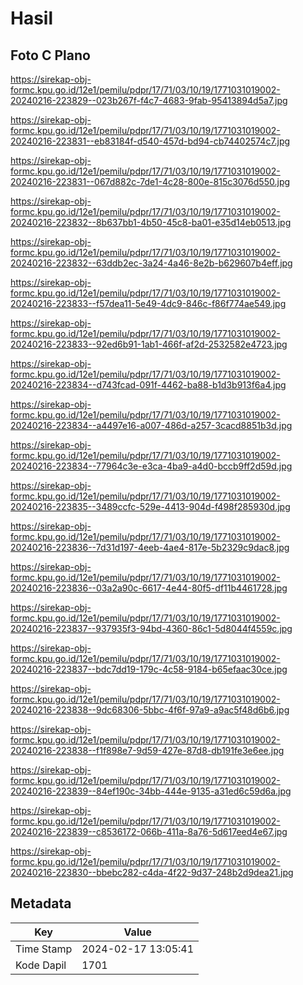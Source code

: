 # Hasil

## Foto C Plano

https://sirekap-obj-formc.kpu.go.id/12e1/pemilu/pdpr/17/71/03/10/19/1771031019002-20240216-223829--023b267f-f4c7-4683-9fab-95413894d5a7.jpg

https://sirekap-obj-formc.kpu.go.id/12e1/pemilu/pdpr/17/71/03/10/19/1771031019002-20240216-223831--eb83184f-d540-457d-bd94-cb74402574c7.jpg

https://sirekap-obj-formc.kpu.go.id/12e1/pemilu/pdpr/17/71/03/10/19/1771031019002-20240216-223831--067d882c-7de1-4c28-800e-815c3076d550.jpg

https://sirekap-obj-formc.kpu.go.id/12e1/pemilu/pdpr/17/71/03/10/19/1771031019002-20240216-223832--8b637bb1-4b50-45c8-ba01-e35d14eb0513.jpg

https://sirekap-obj-formc.kpu.go.id/12e1/pemilu/pdpr/17/71/03/10/19/1771031019002-20240216-223832--63ddb2ec-3a24-4a46-8e2b-b629607b4eff.jpg

https://sirekap-obj-formc.kpu.go.id/12e1/pemilu/pdpr/17/71/03/10/19/1771031019002-20240216-223833--f57dea11-5e49-4dc9-846c-f86f774ae549.jpg

https://sirekap-obj-formc.kpu.go.id/12e1/pemilu/pdpr/17/71/03/10/19/1771031019002-20240216-223833--92ed6b91-1ab1-466f-af2d-2532582e4723.jpg

https://sirekap-obj-formc.kpu.go.id/12e1/pemilu/pdpr/17/71/03/10/19/1771031019002-20240216-223834--d743fcad-091f-4462-ba88-b1d3b913f6a4.jpg

https://sirekap-obj-formc.kpu.go.id/12e1/pemilu/pdpr/17/71/03/10/19/1771031019002-20240216-223834--a4497e16-a007-486d-a257-3cacd8851b3d.jpg

https://sirekap-obj-formc.kpu.go.id/12e1/pemilu/pdpr/17/71/03/10/19/1771031019002-20240216-223834--77964c3e-e3ca-4ba9-a4d0-bccb9ff2d59d.jpg

https://sirekap-obj-formc.kpu.go.id/12e1/pemilu/pdpr/17/71/03/10/19/1771031019002-20240216-223835--3489ccfc-529e-4413-904d-f498f285930d.jpg

https://sirekap-obj-formc.kpu.go.id/12e1/pemilu/pdpr/17/71/03/10/19/1771031019002-20240216-223836--7d31d197-4eeb-4ae4-817e-5b2329c9dac8.jpg

https://sirekap-obj-formc.kpu.go.id/12e1/pemilu/pdpr/17/71/03/10/19/1771031019002-20240216-223836--03a2a90c-6617-4e44-80f5-df11b4461728.jpg

https://sirekap-obj-formc.kpu.go.id/12e1/pemilu/pdpr/17/71/03/10/19/1771031019002-20240216-223837--937935f3-94bd-4360-86c1-5d8044f4559c.jpg

https://sirekap-obj-formc.kpu.go.id/12e1/pemilu/pdpr/17/71/03/10/19/1771031019002-20240216-223837--bdc7dd19-179c-4c58-9184-b65efaac30ce.jpg

https://sirekap-obj-formc.kpu.go.id/12e1/pemilu/pdpr/17/71/03/10/19/1771031019002-20240216-223838--9dc68306-5bbc-4f6f-97a9-a9ac5f48d6b6.jpg

https://sirekap-obj-formc.kpu.go.id/12e1/pemilu/pdpr/17/71/03/10/19/1771031019002-20240216-223838--f1f898e7-9d59-427e-87d8-db191fe3e6ee.jpg

https://sirekap-obj-formc.kpu.go.id/12e1/pemilu/pdpr/17/71/03/10/19/1771031019002-20240216-223839--84ef190c-34bb-444e-9135-a31ed6c59d6a.jpg

https://sirekap-obj-formc.kpu.go.id/12e1/pemilu/pdpr/17/71/03/10/19/1771031019002-20240216-223839--c8536172-066b-411a-8a76-5d617eed4e67.jpg

https://sirekap-obj-formc.kpu.go.id/12e1/pemilu/pdpr/17/71/03/10/19/1771031019002-20240216-223830--bbebc282-c4da-4f22-9d37-248b2d9dea21.jpg


## Metadata

| Key        | Value               |
| ---------- | ------------------- |
| Time Stamp | 2024-02-17 13:05:41 |
| Kode Dapil | 1701                |



